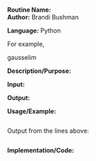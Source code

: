 # 

**Routine Name:**          
**Author:** Brandi Bushman

**Language:** Python

For example,

  gausselim


**Description/Purpose:**  

**Input:** 

**Output:** 

**Usage/Example:**
~~~

~~~      
Output from the lines above:
~~~

~~~

**Implementation/Code:**
 
~~~

~~~


